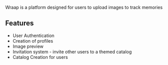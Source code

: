 Wraap is a platform designed for users to upload images to track memories

## Features

- User Authentication
- Creation of profiles
- Image preview
- Invitation system - invite other users to a themed catalog
- Catalog Creation for users
